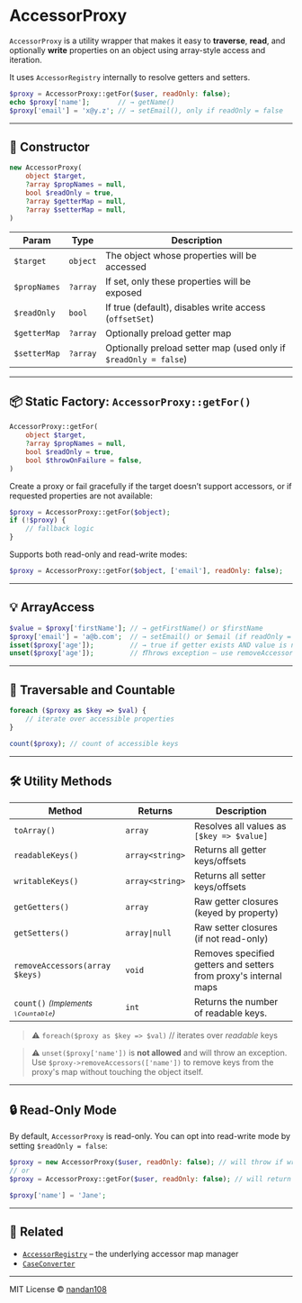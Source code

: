 # AccessorProxy

`AccessorProxy` is a utility wrapper that makes it easy to **traverse**, **read**, and optionally **write** properties on an object using array-style access and iteration.

It uses `AccessorRegistry` internally to resolve getters and setters.

```php
$proxy = AccessorProxy::getFor($user, readOnly: false);
echo $proxy['name'];       // → getName()
$proxy['email'] = 'x@y.z'; // → setEmail(), only if readOnly = false
```

---

## 🔧 Constructor

```php
new AccessorProxy(
    object $target,
    ?array $propNames = null,
    bool $readOnly = true,
    ?array $getterMap = null,
    ?array $setterMap = null,
)
```

| Param        | Type     | Description                                                      |
| ------------ | -------- | ---------------------------------------------------------------- |
| `$target`    | `object` | The object whose properties will be accessed                     |
| `$propNames` | `?array` | If set, only these properties will be exposed                    |
| `$readOnly`  | `bool`   | If true (default), disables write access (`offsetSet`)                     |
| `$getterMap` | `?array` | Optionally preload getter map                                    |
| `$setterMap` | `?array` | Optionally preload setter map (used only if `$readOnly = false`) |

---

## 📦 Static Factory: `AccessorProxy::getFor()`

```php
AccessorProxy::getFor(
    object $target,
    ?array $propNames = null,
    bool $readOnly = true,
    bool $throwOnFailure = false,
)
```

Create a proxy or fail gracefully if the target doesn’t support accessors, or if requested properties are not available:

```php
$proxy = AccessorProxy::getFor($object);
if (!$proxy) {
    // fallback logic
}
```

Supports both read-only and read-write modes:

```php
$proxy = AccessorProxy::getFor($object, ['email'], readOnly: false);
```

---

## 💡 ArrayAccess

```php
$value = $proxy['firstName']; // → getFirstName() or $firstName
$proxy['email'] = 'a@b.com';  // → setEmail() or $email (if readOnly = false)
isset($proxy['age']);         // → true if getter exists AND value is not null
unset($proxy['age']);         // ❗Throws exception — use removeAccessors(['age']) instead.
```

---

## 🔄 Traversable and Countable

```php
foreach ($proxy as $key => $val) {
    // iterate over accessible properties
}

count($proxy); // count of accessible keys
```

---

## 🛠 Utility Methods

| Method         | Returns         | Description                               |
| -------------- | --------------- | ----------------------------------------- |
| `toArray()`    | `array`         | Resolves all values as `[$key => $value]` |
| `readableKeys()` | `array<string>` | Returns all getter keys/offsets |
| `writableKeys()` | `array<string>` | Returns all setter keys/offsets |
| `getGetters()` | `array`         | Raw getter closures (keyed by property)   |
| `getSetters()` | `array\|null`   | Raw setter closures (if not read-only) |
| `removeAccessors(array $keys)` | `void` | Removes specified getters and setters from proxy's internal maps |
| `count()` <small>*(Implements `\Countable`)*</small> | `int` | Returns the number of readable keys. |

> ⚠️ `foreach($proxy as $key => $val)` // iterates over *readable* keys

> ⚠️ `unset($proxy['name'])` is **not allowed** and will throw an exception.
> Use `$proxy->removeAccessors(['name'])` to remove keys from the proxy's map without touching the object itself.

---

## 🔒 Read-Only Mode

By default, `AccessorProxy` is read-only. You can opt into read-write mode by setting `$readOnly = false`:

```php
$proxy = new AccessorProxy($user, readOnly: false); // will throw if write access is not possible
// or
$proxy = AccessorProxy::getFor($user, readOnly: false); // will return null if write access is not possible

$proxy['name'] = 'Jane';
```

---

## 🔗 Related

* [`AccessorRegistry`](./README.md#🔧-features) – the underlying accessor map manager
* [`CaseConverter`](./README.md#🧬-caseconverter-utility)

---

MIT License © [nandan108](https://github.com/nandan108)
